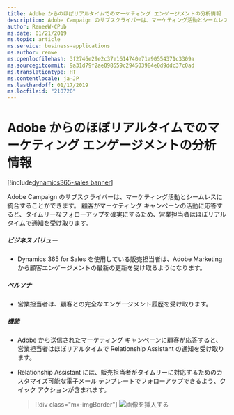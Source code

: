 ```yaml
---
title: Adobe からのほぼリアルタイムでのマーケティング エンゲージメントの分析情報
description: Adobe Campaign のサブスクライバーは、マーケティング活動とシームレスに統合することもできます。
author: ReneeW-CPub
ms.date: 01/21/2019
ms.topic: article
ms.service: business-applications
ms.author: renwe
ms.openlocfilehash: 3f2746e29e2c37e1614740e71a90554371c3309a
ms.sourcegitcommit: 9a31d79f2ae098559c294503984e0d9ddc37c0ad
ms.translationtype: HT
ms.contentlocale: ja-JP
ms.lasthandoff: 01/17/2019
ms.locfileid: "210720"
---
```

#  <a name="near-real-time-marketing-engagement-insights-from-adobe"></a>Adobe からのほぼリアルタイムでのマーケティング エンゲージメントの分析情報
[!include[dynamics365-sales banner](../includes/dynamics365-sales.md)]





Adobe Campaign のサブスクライバーは、マーケティング活動とシームレスに統合することができます。 顧客がマーケティング キャンペーンの活動に応答すると、タイムリーなフォローアップを確実にするため、営業担当者はほぼリアルタイムで通知を受け取ります。

##### <a name="business-value"></a>ビジネス バリュー

- Dynamics 365 for Sales を使用している販売担当者は、Adobe Marketing から顧客エンゲージメントの最新の更新を受け取るようになります。

##### <a name="persona"></a>ペルソナ

- 営業担当者は、顧客との完全なエンゲージメント履歴を受け取ります。

##### <a name="features"></a>機能

- Adobe から送信されたマーケティング キャンペーンに顧客が応答すると、営業担当者はほぼリアルタイムで Relationship Assistant の通知を受け取ります。

- Relationship Assistant には、販売担当者がタイムリーに対応するためのカスタマイズ可能な電子メール テンプレートでフォローアップできるよう、クイック アクションが含まれます。

    > [!div class="mx-imgBorder"]
    > ![画像を挿入する](media/near-real-time-marketing-engagement-insights-adobe-1.png "画像を挿入する")
<!-- Picture 1 -->

